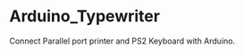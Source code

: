 Arduino_Typewriter
==================

Connect Parallel port printer and PS2 Keyboard with Arduino. 
